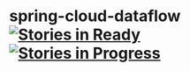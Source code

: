 # spring-cloud-dataflow [![Stories in Ready](https://badge.waffle.io/spring-cloud/spring-cloud-task.svg?label=ready&title=Ready)](http://waffle.io/spring-cloud/spring-cloud-task) [![Stories in Progress](https://badge.waffle.io/spring-cloud/spring-cloud-task.svg?label=In%20Progress&title=In%20Progress)](http://waffle.io/spring-cloud/spring-cloud-task)


